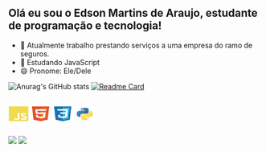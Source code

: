 
## Olá eu sou o Edson Martins de Araujo, estudante de programação e tecnologia!

- 🔭 Atualmente trabalho prestando serviços a uma empresa do ramo de seguros.
- 🌱 Estudando JavaScript
- 😄 Pronome: Ele/Dele

![Anurag's GitHub stats](https://github-readme-stats.vercel.app/api?username=EdsonMartinsAraujo&show_icons=true&theme=chartreuse-dark)
[![Readme Card](https://github-readme-stats.vercel.app/api/pin/?username=EdsonMartinsAraujo&repo=github-readme-stats)](https://github.com/EdsonMartinsAraujo/github-readme-stats)

<div style="display: inline_block"><br>
  <img align="center" alt="Rafa-Js" height="30" width="40" src="https://raw.githubusercontent.com/devicons/devicon/master/icons/javascript/javascript-plain.svg">
  <img align="center" alt="Rafa-HTML" height="30" width="40" src="https://raw.githubusercontent.com/devicons/devicon/master/icons/html5/html5-original.svg">
  <img align="center" alt="Rafa-CSS" height="30" width="40" src="https://raw.githubusercontent.com/devicons/devicon/master/icons/css3/css3-original.svg">
  <img align="center" alt="Rafa-Python" height="30" width="40" src="https://raw.githubusercontent.com/devicons/devicon/master/icons/python/python-original.svg">
</div>
  
  ##
 
<div> 
 <a href="https://www.instagram.com/edson_negoinho" target="_blank"><img src="https://img.shields.io/badge/-Instagram-%23E4405F?style=for-the-badge&logo=instagram&logoColor=white" target="_blank"></a>
 <a href="https://www.linkedin.com/in/edsonmaraujo" target="_blank"><img src="https://img.shields.io/badge/-LinkedIn-%230077B5?style=for-the-badge&logo=linkedin&logoColor=white" target="_blank"></a> 
  
</div>

